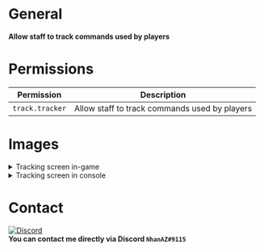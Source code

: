 # General
**Allow staff to track commands used by players**

# Permissions
| Permission      | Description                                   |
| ----------------| --------------------------------------------- |
| `track.tracker` | Allow staff to track commands used by players |

# Images

<details> <summary>Tracking screen in-game</summary> <img src="https://user-images.githubusercontent.com/60387689/168267250-0eb64963-9529-483e-8791-435495895315.jpg"/> </details>

<details> <summary>Tracking screen in console</summary> <img src="https://user-images.githubusercontent.com/60387689/168267318-979a0340-2dfd-43b5-83d6-4d45db7c5c51.png"/> </details>

# Contact
[![Discord](https://img.shields.io/discord/986553214889517088?label=discord&color=7289DA&logo=discord)](https://discord.gg/j2X83ujT6c)\
**You can contact me directly via Discord `NhanAZ#9115`**

<!--
# TODO
- [X] Save the history of players using the command.
- [X] Convert tracking notifications to Unicode fonts
- [X] Log the use of commands used by players.
- [ ] UI Form for editing config.
- [ ] Connect with Discord.
- [ ] Connect with Messenger?
- [ ] Add related statistical data.
- [ ] Sign Track.
- [ ] Etc...
-->
